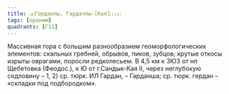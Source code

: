 ```yaml
---
title: ⒜Горданлы, Гардачлы-[Кая]⒯⒵
tags: [ороним]
quadrants: [Г11]
---
```


Массивная гора с большим разнообразием геоморфологических элементов: скальных
гребней, обрывов, пиков, зубцов; крутые откосы изрыты оврагами, поросли
редколесьем. В 4,5 км к ЗЮЗ от нп Щебетовка (Феодос.), к Ю от г.Сандык-Кая II,
через неглубокую седловину – 1, 2) ср. тюрк. ИЛ Гардан, – Гарданша; ср. тюрк.
гердан – «складки под подбородком».
